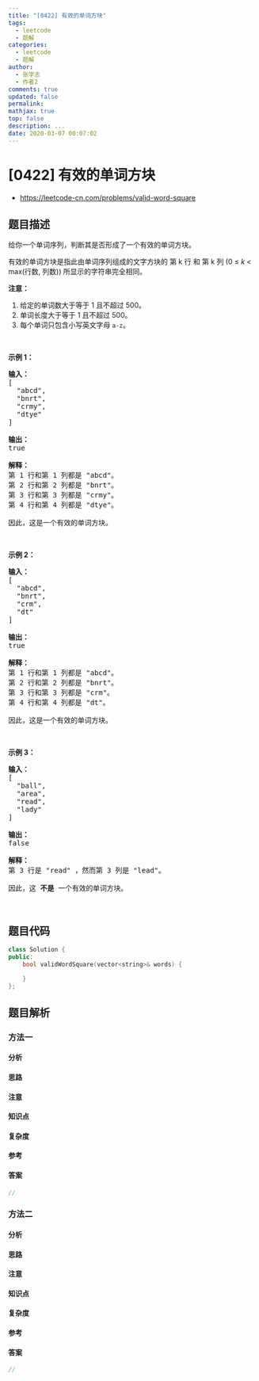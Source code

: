 ```yaml
---
title: "[0422] 有效的单词方块"
tags:
  - leetcode
  - 题解
categories:
  - leetcode
  - 题解
author:
  - 张学志
  - 作者2
comments: true
updated: false
permalink:
mathjax: true
top: false
description: ...
date: 2020-03-07 00:07:02
---
```



# [0422] 有效的单词方块
* https://leetcode-cn.com/problems/valid-word-square


## 题目描述

<p>给你一个单词序列，判断其是否形成了一个有效的单词方块。</p>

<p>有效的单词方块是指此由单词序列组成的文字方块的&nbsp;第 k 行 和&nbsp;第 k 列 (0 &le; <em>k</em> &lt; max(行数, 列数)) 所显示的字符串完全相同。</p>

<p><strong>注意：</strong></p>

<ol>
	<li>给定的单词数大于等于 1 且不超过 500。</li>
	<li>单词长度大于等于 1 且不超过 500。</li>
	<li>每个单词只包含小写英文字母&nbsp;<code>a-z</code>。</li>
</ol>

<p>&nbsp;</p>

<p><strong>示例 1：</strong></p>

<pre><strong>输入：</strong>
[
  &quot;abcd&quot;,
  &quot;bnrt&quot;,
  &quot;crmy&quot;,
  &quot;dtye&quot;
]

<strong>输出：</strong>
true

<strong>解释：</strong>
第 1 行和第 1 列都是 &quot;abcd&quot;。
第 2 行和第 2 列都是 &quot;bnrt&quot;。
第 3 行和第 3 列都是 &quot;crmy&quot;。
第 4 行和第 4 列都是 &quot;dtye&quot;。

因此，这是一个有效的单词方块。
</pre>

<p>&nbsp;</p>

<p><strong>示例 2：</strong></p>

<pre><strong>输入：</strong>
[
  &quot;abcd&quot;,
  &quot;bnrt&quot;,
  &quot;crm&quot;,
  &quot;dt&quot;
]

<strong>输出：</strong>
true

<strong>解释：</strong>
第 1 行和第 1 列都是 &quot;abcd&quot;。
第 2 行和第 2 列都是 &quot;bnrt&quot;。
第 3 行和第 3 列都是 &quot;crm&quot;。
第 4 行和第 4 列都是 &quot;dt&quot;。

因此，这是一个有效的单词方块。
</pre>

<p>&nbsp;</p>

<p><strong>示例 3：</strong></p>

<pre><strong>输入：</strong>
[
  &quot;ball&quot;,
  &quot;area&quot;,
  &quot;read&quot;,
  &quot;lady&quot;
]

<strong>输出：</strong>
false

<strong>解释：</strong>
第 3 行是 &quot;read&quot; ，然而第 3 列是 &quot;lead&quot;。

因此，这 <strong>不是</strong> 一个有效的单词方块。
</pre>

<p>&nbsp;</p>



## 题目代码

```cpp
class Solution {
public:
    bool validWordSquare(vector<string>& words) {

    }
};
```


## 题目解析


### 方法一

#### 分析

#### 思路

#### 注意

#### 知识点

#### 复杂度

#### 参考

#### 答案

```cpp
//
```


### 方法二

#### 分析

#### 思路

#### 注意

#### 知识点

#### 复杂度

#### 参考

#### 答案

```cpp
//
```


